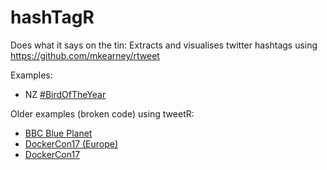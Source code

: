 # hashTagR
Does what it says on the tin: Extracts and visualises twitter hashtags using https://github.com/mkearney/rtweet

Examples:

 * NZ [#BirdOfTheYear](birdOfTheYear2018.html)
 
 Older examples (broken code) using tweetR:
 
  * [BBC Blue Planet](https://dataknut.github.io/tweetR/tweetRBluePlanet2_2017.html) 
  * [DockerCon17 (Europe)](dataknut.github.io/tweetR/tweetDockerConEU_2017.html)
  * [DockerCon17](https://dataknut.github.io/tweetR/tweetDockerCon.html)
